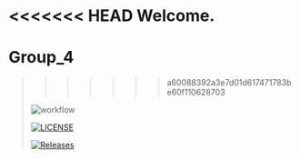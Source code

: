 <<<<<<< HEAD
Welcome.
=======
# Group_4
>>>>>>> a60088392a3e7d01d617471783be60f110628703
> 
> ![workflow](https://github.com/careykva/Group_4/actions/workflows/main.yml/badge.svg)
> 
> [![LICENSE](https://img.shields.io/github/license/careykva/sem.svg?style=flat-square)](https://github.com/careykva/sem/blob/master/LICENSE)
> 
> [![Releases](https://img.shields.io/github/release/<github-username>/sem/all.svg?style=flat-square)](https://github.com/careykva/sem/releases)
